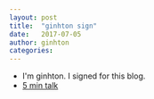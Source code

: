 ```yaml
---
layout: post
title:  "ginhton sign"
date:   2017-07-05
author: ginhton
categories: 
---
```


* I'm ginhton. I signed for this blog.
* [5 min talk](https://sway.com/8mNQapSePceNDlAJ)
